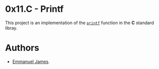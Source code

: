 # 0x11.C - Printf

This project is an implementation of the [`printf`](https://www.tutorialspoint.com/c_standard_library/c_function_printf.htm) function in the __C__ standard libray.

**Authors**
=========
- [Emmanuel James](https://github.com/Deerah1234).
